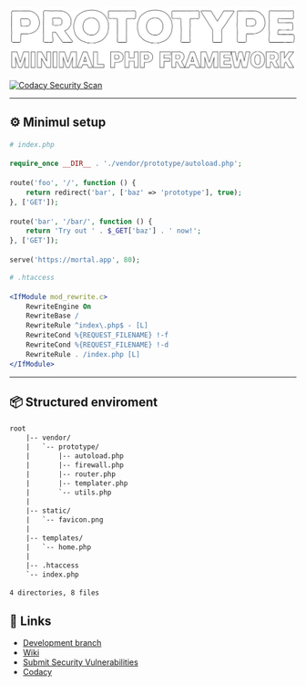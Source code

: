 ![](https://github.com/NotReeceHarris/NotReeceHarris/blob/main/cdn/prototype-logo.png?raw=true)

[![Codacy Security Scan](https://github.com/NotReeceHarris/Prototype/actions/workflows/codacy.yml/badge.svg)](https://github.com/NotReeceHarris/Prototype/actions/workflows/codacy.yml)

---
## ⚙️ Minimul setup
```php
# index.php

require_once __DIR__ . './vendor/prototype/autoload.php';

route('foo', '/', function () {
    return redirect('bar', ['baz' => 'prototype'], true);
}, ['GET']);

route('bar', '/bar/', function () {
    return 'Try out ' . $_GET['baz'] . ' now!';
}, ['GET']);

serve('https://mortal.app', 80);
```
```apache
# .htaccess

<IfModule mod_rewrite.c>
    RewriteEngine On
    RewriteBase /
    RewriteRule ^index\.php$ - [L]
    RewriteCond %{REQUEST_FILENAME} !-f
    RewriteCond %{REQUEST_FILENAME} !-d
    RewriteRule . /index.php [L]
</IfModule>
```

---

## 📦 Structured enviroment
```
root
    |-- vendor/
    |   `-- prototype/
    |       |-- autoload.php
    |       |-- firewall.php
    |       |-- router.php
    |       |-- templater.php
    |       `-- utils.php
    |
    |-- static/
    |   `-- favicon.png
    | 
    |-- templates/
    |   `-- home.php
    | 
    |-- .htaccess
    `-- index.php

4 directories, 8 files
```

## 🔗 Links
- [Development branch](https://github.com/NotReeceHarris/Prototype/tree/Development)
- [Wiki](https://github.com/NotReeceHarris/Prototype/wiki)
- [Submit Security Vulnerabilities](https://github.com/NotReeceHarris/Prototype/wiki)
- [Codacy](https://app.codacy.com/gh/NotReeceHarris/Prototype/dashboard)
